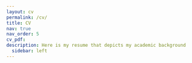 ```yaml
---
layout: cv
permalink: /cv/
title: CV
nav: true
nav_order: 5
cv_pdf: 
description: Here is my resume that depicts my academic background
  sidebar: left
---
```

